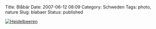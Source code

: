 Title: Blåbär
Date: 2007-06-12 08:09
Category: Schweden
Tags: photo, nature
Slug: blabaer
Status: published

[![Heidelbeeren](/pic/blabar_s.jpg "Heidelbeeren")](/pic/blabar_l.jpg)

